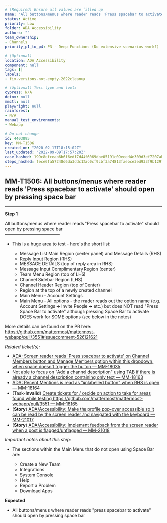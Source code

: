 ```yaml
---
# (Required) Ensure all values are filled up
name: "All buttons/menus where reader reads 'Press spacebar to activate' should open by pressing space bar"
status: Active
priority: Low
folder: ADA Accessibility
authors: ""
team_ownership: 
- Channels
priority_p1_to_p4: P3 - Deep Functions (Do extensive scenarios work?)

# (Optional)
location: ADA Accessibility
component: null
tags: []
labels: 
- fix-versions-not-empty-2022cleanup

# (Optional) Test type and tools
cypress: N/A
detox: null
mmctl: null
playwright: null
rainforest: 
- N/A
manual_test_environments: 
- Webapp

# Do not change
id: 4403895
key: MM-T1506
created_on: "2020-02-17T18:15:02Z"
last_updated: "2022-09-09T17:57:20Z"
case_hashed: 199c8efceab6b6f6edf7d44f6069dbe05191c09eeed4e309d3ef7207ab5f6f31b07e96a2541c2a3368e310232a167c1d
steps_hashed: fece6fa57248d6da3ddc12ac0cf9cbf3a74813faebce3ed933f9b129f147534495e98bdb8142ebb796f8d1a62e444b4f
---
```


<!-- (Auto-generated) Based on frontmatter's "key" and "name" -->

## MM-T1506: All buttons/menus where reader reads 'Press spacebar to activate' should open by pressing space bar

---

**Step 1**

All buttons/menus where reader reads "Press spacebar to activate" should open by pressing space bar\
–––––––––––––––––––––––––

- This is a huge area to test - here's the short list:

  - Message List Main Region (center panel) and Message Details (RHS)
  - Reply Input Region (RHS)
  - MESSAGE DETAILS (top of reply area in RHS)
  - Message Input Complimentary Region (center)
  - Team Menu Region (top of LHS)
  - Channel Sidebar Region (LHS)
  - Channel Header Region (top of Center)
  - Region at the top of a newly created channel
  - Main Menu - Account Settings
  - Main Menu - All options - the reader reads out the option name (e.g. Account Settings ➜ Invite People ➜ etc.) but does NOT read "Press Space Bar to activate" although pressing Space Bar to activate DOES work for SOME options (see below in the notes)

More details can be found on the PR here:\
<https://github.com/mattermost/mattermost-webapp/pull/3551#issuecomment-526121621>

_Related ticket(s):_

- [ADA: Screen reader reads 'Press spacebar to activate' on Channel Members button and Manage Members option within this dropdown, when space doesn't trigger the button — MM-18035](https://mattermost.atlassian.net/browse/MM-18035)
- [Not able to focus on "Add a channel description" using TAB if there is already a channel description containing only text — MM-18163](https://mattermost.atlassian.net/browse/MM-18163)
- [ADA: Recent Mentions is read as "unlabelled button" when RHS is open — MM-18164](https://mattermost.atlassian.net/browse/MM-18164)
- (Task-**Invalid**) [Create tickets for / decide on action to take for areas found while testing https://github.com/mattermost/mattermost-webapp/pull/3551 — MM-18165](https://mattermost.atlassian.net/browse/MM-18165)
- (**Story**) [ADA/Accessibility: Make the profile pop-over accessible so it can be read by the screen reader and navigated with the keyboard — MM-21017](https://mattermost.atlassian.net/browse/MM-21017)
- (**Story**) [ADA/Accessibility: Implement feedback from the screen reader when a post is flagged/unflagged — MM-21018](https://mattermost.atlassian.net/browse/MM-21018)

_Important notes about this step:_

- The sections within the Main Menu that do not open using Space Bar are:

  - Create a New Team
  - Integrations
  - System Console
  - Help
  - Report a Problem
  - Download Apps

**Expected**

- All buttons/menus where reader reads "press spacebar to activate" should open by pressing space bar
